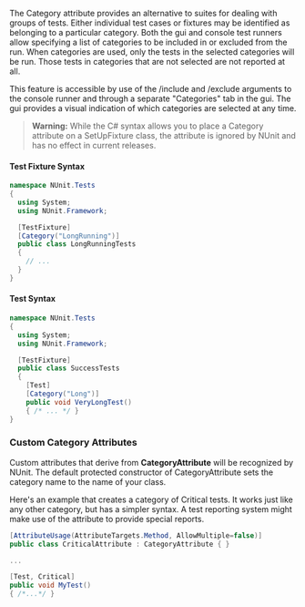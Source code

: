 <p>The Category attribute provides an alternative to suites for dealing with groups 
	of tests. Either individual test cases or fixtures may be identified as 
	belonging to a particular category. Both the gui and console test runners allow 
	specifying a list of categories to be included in or excluded from the run. 
	When categories are used, only the tests in the selected categories will be 
	run. Those tests in categories that are not selected are not reported at all.</p>
<p>This feature is accessible by use of the /include and /exclude arguments to the 
	console runner and through a separate "Categories" tab in the gui. The gui 
	provides a visual indication of which categories are selected at any time.</p>

> **Warning:** While the C# syntax allows you to place a Category attribute on a
SetUpFixture class, the attribute is ignored by NUnit and has no effect in 
current releases.
	
#### Test Fixture Syntax

```C#
namespace NUnit.Tests
{
  using System;
  using NUnit.Framework;

  [TestFixture]
  [Category("LongRunning")]
  public class LongRunningTests
  {
    // ...
  }
}
```


#### Test Syntax

```C#
namespace NUnit.Tests
{
  using System;
  using NUnit.Framework;

  [TestFixture]
  public class SuccessTests
  {
    [Test]
    [Category("Long")]
    public void VeryLongTest()
    { /* ... */ }
}
```

### Custom Category Attributes

Custom attributes that derive from **CategoryAttribute** will be recognized
by NUnit. The default protected constructor of CategoryAttribute 
sets the category name to the name of your class.

Here's an example that creates a category of Critical tests. It works
just like any other category, but has a simpler syntax. A test reporting
system might make use of the attribute to provide special reports.

```C#
[AttributeUsage(AttributeTargets.Method, AllowMultiple=false)]
public class CriticalAttribute : CategoryAttribute { }

...

[Test, Critical]
public void MyTest()
{ /*...*/ }
```

